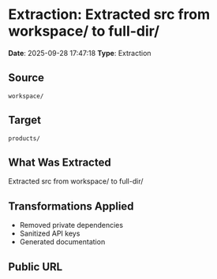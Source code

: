 # Extraction: Extracted src from workspace/ to full-dir/

**Date**: 2025-09-28 17:47:18
**Type**: Extraction

## Source
`workspace/`

## Target
`products/`

## What Was Extracted
Extracted src from workspace/ to full-dir/

## Transformations Applied
- Removed private dependencies
- Sanitized API keys
- Generated documentation

## Public URL

